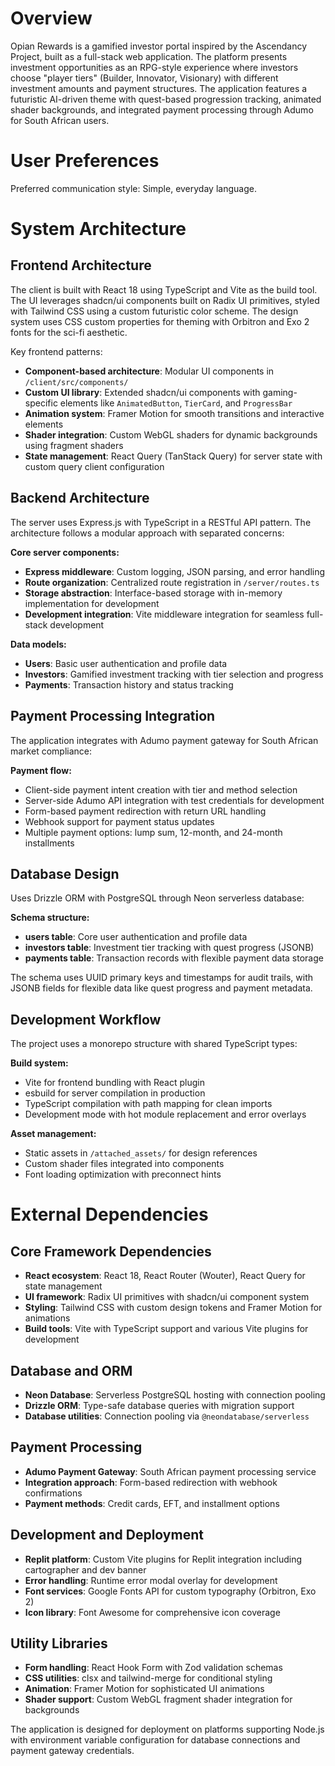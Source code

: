 # Overview

Opian Rewards is a gamified investor portal inspired by the Ascendancy Project, built as a full-stack web application. The platform presents investment opportunities as an RPG-style experience where investors choose "player tiers" (Builder, Innovator, Visionary) with different investment amounts and payment structures. The application features a futuristic AI-driven theme with quest-based progression tracking, animated shader backgrounds, and integrated payment processing through Adumo for South African users.

# User Preferences

Preferred communication style: Simple, everyday language.

# System Architecture

## Frontend Architecture
The client is built with React 18 using TypeScript and Vite as the build tool. The UI leverages shadcn/ui components built on Radix UI primitives, styled with Tailwind CSS using a custom futuristic color scheme. The design system uses CSS custom properties for theming with Orbitron and Exo 2 fonts for the sci-fi aesthetic.

Key frontend patterns:
- **Component-based architecture**: Modular UI components in `/client/src/components/`
- **Custom UI library**: Extended shadcn/ui components with gaming-specific elements like `AnimatedButton`, `TierCard`, and `ProgressBar`
- **Animation system**: Framer Motion for smooth transitions and interactive elements
- **Shader integration**: Custom WebGL shaders for dynamic backgrounds using fragment shaders
- **State management**: React Query (TanStack Query) for server state with custom query client configuration

## Backend Architecture
The server uses Express.js with TypeScript in a RESTful API pattern. The architecture follows a modular approach with separated concerns:

**Core server components:**
- **Express middleware**: Custom logging, JSON parsing, and error handling
- **Route organization**: Centralized route registration in `/server/routes.ts`
- **Storage abstraction**: Interface-based storage with in-memory implementation for development
- **Development integration**: Vite middleware integration for seamless full-stack development

**Data models:**
- **Users**: Basic user authentication and profile data
- **Investors**: Gamified investment tracking with tier selection and progress
- **Payments**: Transaction history and status tracking

## Payment Processing Integration
The application integrates with Adumo payment gateway for South African market compliance:

**Payment flow:**
- Client-side payment intent creation with tier and method selection
- Server-side Adumo API integration with test credentials for development
- Form-based payment redirection with return URL handling
- Webhook support for payment status updates
- Multiple payment options: lump sum, 12-month, and 24-month installments

## Database Design
Uses Drizzle ORM with PostgreSQL through Neon serverless database:

**Schema structure:**
- **users table**: Core user authentication and profile data
- **investors table**: Investment tier tracking with quest progress (JSONB)
- **payments table**: Transaction records with flexible payment data storage

The schema uses UUID primary keys and timestamps for audit trails, with JSONB fields for flexible data like quest progress and payment metadata.

## Development Workflow
The project uses a monorepo structure with shared TypeScript types:

**Build system:**
- Vite for frontend bundling with React plugin
- esbuild for server compilation in production
- TypeScript compilation with path mapping for clean imports
- Development mode with hot module replacement and error overlays

**Asset management:**
- Static assets in `/attached_assets/` for design references
- Custom shader files integrated into components
- Font loading optimization with preconnect hints

# External Dependencies

## Core Framework Dependencies
- **React ecosystem**: React 18, React Router (Wouter), React Query for state management
- **UI framework**: Radix UI primitives with shadcn/ui component system
- **Styling**: Tailwind CSS with custom design tokens and Framer Motion for animations
- **Build tools**: Vite with TypeScript support and various Vite plugins for development

## Database and ORM
- **Neon Database**: Serverless PostgreSQL hosting with connection pooling
- **Drizzle ORM**: Type-safe database queries with migration support
- **Database utilities**: Connection pooling via `@neondatabase/serverless`

## Payment Processing
- **Adumo Payment Gateway**: South African payment processing service
- **Integration approach**: Form-based redirection with webhook confirmations
- **Payment methods**: Credit cards, EFT, and installment options

## Development and Deployment
- **Replit platform**: Custom Vite plugins for Replit integration including cartographer and dev banner
- **Error handling**: Runtime error modal overlay for development
- **Font services**: Google Fonts API for custom typography (Orbitron, Exo 2)
- **Icon library**: Font Awesome for comprehensive icon coverage

## Utility Libraries
- **Form handling**: React Hook Form with Zod validation schemas
- **CSS utilities**: clsx and tailwind-merge for conditional styling
- **Animation**: Framer Motion for sophisticated UI animations
- **Shader support**: Custom WebGL fragment shader integration for backgrounds

The application is designed for deployment on platforms supporting Node.js with environment variable configuration for database connections and payment gateway credentials.